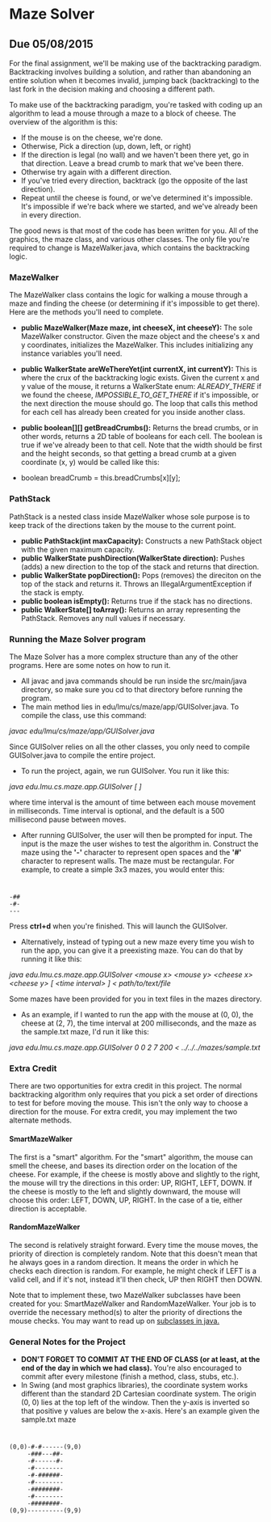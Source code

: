 # Maze Solver
## Due 05/08/2015

For the final assignment, we'll be making use of the backtracking paradigm. Backtracking involves
building a solution, and rather than abandoning an entire solution when it becomes invalid, jumping
back (backtracking) to the last fork in the decision making and choosing a different path.

To make use of the backtracking paradigm, you're tasked with coding up an algorithm to lead a mouse
through a maze to a block of cheese. The overview of the algorithm is this:

* If the mouse is on the cheese, we're done.
* Otherwise, Pick a direction (up, down, left, or right)
* If the direction is legal (no wall) and we haven't been there yet, go in that direction. Leave a
bread crumb to mark that we've been there.
* Otherwise try again with a different direction.
* If you've tried every direction, backtrack (go the opposite of the last direction).
* Repeat until the cheese is found, or we've determined it's impossible. It's impossible if we're back
where we started, and we've already been in every direction.

The good news is that most of the code has been written for you. All of the graphics, the maze class,
and various other classes. The only file you're required to change is MazeWalker.java, which contains
the backtracking logic.

### MazeWalker

The MazeWalker class contains the logic for walking a mouse through a maze and finding the cheese (or
determining if it's impossible to get there). Here are the methods you'll need to complete.

* **public MazeWalker(Maze maze, int cheeseX, int cheeseY):** The sole MazeWalker constructor. Given
the maze object and the cheese's x and y coordinates, initializes the MazeWalker. This includes
initializing any instance variables you'll need.
* **public WalkerState areWeThereYet(int currentX, int currentY):** This is where the crux of the
backtracking logic exists. Given the current x and y value of the mouse, it returns a WalkerState enum:
*ALREADY_THERE* if we found the cheese, *IMPOSSIBLE_TO_GET_THERE* if it's impossible, or the next direction
the mouse should go. The loop that calls this method for each cell has already been created for you inside
another class.
* **public boolean[][] getBreadCrumbs():** Returns the bread crumbs, or in other words, returns a 2D table
of booleans for each cell. The boolean is true if we've already been to that cell. Note that the width should
be first and the height seconds, so that getting a bread crumb at a given coordinate (x, y) would be
called like this:

* boolean breadCrumb = this.breadCrumbs[x][y];

### PathStack

PathStack is a nested class inside MazeWalker whose sole purpose is to keep track of the directions taken by the mouse to the current point.

* **public PathStack(int maxCapacity):** Constructs a new PathStack object with the given maximum capacity.
* **public WalkerState pushDirection(WalkerState direction):** Pushes (adds) a new direction to the
top of the stack and returns that direction.
* **public WalkerState popDirection():** Pops (removes) the direciton on the top of the stack and returns
it. Throws an IllegalArgumentException if the stack is empty.
* **public boolean isEmpty():** Returns true if the stack has no directions.
* **public WalkerState[] toArray():** Returns an array representing the PathStack. Removes any null
values if necessary.

### Running the Maze Solver program

The Maze Solver has a more complex structure than any of the other programs. Here are some notes on how
to run it.

* All javac and java commands should be run inside the src/main/java directory, so make sure you cd to
that directory before running the program.
* The main method lies in edu/lmu/cs/maze/app/GUISolver.java. To compile the class, use this command:

*javac edu/lmu/cs/maze/app/GUISolver.java*

Since GUISolver relies on all the other classes, you only need to compile GUISolver.java to compile
the entire project.

* To run the project, again, we run GUISolver. You run it like this:

*java edu.lmu.cs.maze.app.GUISolver <mouse x> <mouse y> <cheese x> <cheese y> [ <time interval> ]*

where time interval is the amount of time between each mouse movement in milliseconds. Time interval
is optional, and the default is a 500 millisecond pause between moves.

* After running GUISolver, the user will then be prompted for input. The input is the maze the user
wishes to test the algorithm in. Construct the maze using the **'-'** character to represent open spaces
and the **'\#'** character to represent walls. The maze must be rectangular. For example, to create a
simple 3x3 mazes, you would enter this:

#

    -##  
    -#-  
    ---  


Press **ctrl+d** when you're finished. This will launch the GUISolver.

* Alternatively, instead of typing out a new maze every time you wish to run the app, you can give it a
preexisting maze. You can do that by running it like this:

*java edu.lmu.cs.maze.app.GUISolver \<mouse x\> \<mouse y\> \<cheese x\> \<cheese y\> [ \<time interval\> ]
< path/to/text/file*

Some mazes have been provided for you in text files in the mazes directory.

* As an example, if I wanted to run the app with the mouse at (0, 0), the cheese at (2, 7), the time
interval at 200 milliseconds, and the maze as the sample.txt maze, I'd run it like this:

*java edu.lmu.cs.maze.app.GUISolver 0 0 2 7 200 < ../../../mazes/sample.txt*

### Extra Credit

There are two opportunities for extra credit in this project. The normal backtracking algorithm only
requires that you pick a set order of directions to test for before moving the mouse. This isn't the
only way to choose a direction for the mouse. For extra credit, you may implement the two alternate methods.

#### SmartMazeWalker

 The first is a "smart" algorithm. For the "smart" algorithm, the mouse can smell the cheese, and bases
 its direction order on the location of the cheese. For example, if the cheese is mostly above and slightly
 to the right, the mouse will try the directions in this order: UP, RIGHT, LEFT, DOWN. If the cheese is
 mostly to the left and slightly downward, the mouse will choose this order: LEFT, DOWN, UP, RIGHT. In
 the case of a tie, either direction is acceptable.

#### RandomMazeWalker

The second is relatively straight forward. Every time the mouse moves, the priority of direction is
completely random. Note that this doesn't mean that he always goes in a random direction. It means the
order in which he checks each direction is random. For example, he might check if LEFT is a valid cell,
and if it's not, instead it'll then check, UP then RIGHT then DOWN.

Note that to implement these, two MazeWalker subclasses have been created for you: SmartMazeWalker and
RandomMazeWalker. Your job is to override the necessary method(s) to alter the priority of directions the
mouse checks. You may want to read up on
[subclasses in java.](https://docs.oracle.com/javase/tutorial/java/IandI/subclasses.html)

### General Notes for the Project

* **DON'T FORGET TO COMMIT AT THE END OF CLASS (or at least, at the end of the day in which we had class).**
You're also encouraged to commit after every milestone (finish a method, class, stubs, etc.).
* In Swing (and most graphics libraries), the coordinate system works different than the standard 2D Cartesian coordinate system. The origin (0, 0) lies at the top left of the window. Then the y-axis is inverted so that positive y values are below the x-axis. Here's an example given the sample.txt maze

#

    (0,0)-#-#------(9,0)
         -###---##-
         -#------#-
         -#--------
         -#-######-
         -#--------
         -########-
         -#--------
         -########-
    (0,9)----------(9,9)
